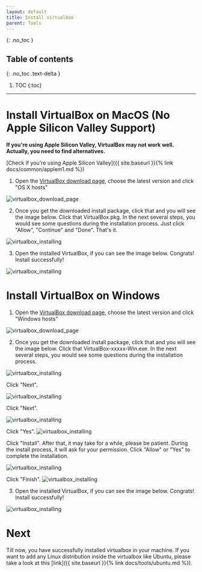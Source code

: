 ```yaml
---
layout: default
title: Install virtualbox
parent: Tools
---
```


{: .no_toc }

## Table of contents
{: .no_toc .text-delta }

1. TOC
{:toc}

---


# Install VirtualBox on MacOS (No Apple Silicon Valley Support)

**If you're using Apple Silicon Valley, VirtualBox may not work well. Actually, you need to find alternatives.**

[Check if you're using Apple Silicon Valley]({{ site.baseurl }}{% link docs/common/applem1.md %})

1. Open the [VirtualBox download page](https://www.virtualbox.org/wiki/Downloads), choose the latest version and click "OS X hosts"

![virtualbox_download_page](/assets/images/virtualbox/virtualbox_download_page.png)

2. Once you get the downloaded install package, click that and you will see the image below. Click that VirtualBox.pkg. In the next several steps, you would see some questions during the installation process. Just click "Allow", "Continue" and "Done". That's it.

![virtualbox_installing](/assets/images/virtualbox/virtualbox_installing.png)

3. Open the installed VirtualBox, if you can see the image below. Congrats! Install successfully!

![virtualbox_installing](/assets/images/virtualbox/virtualbox_homepage.png)


# Install VirtualBox on Windows


1. Open the [VirtualBox download page](https://www.virtualbox.org/wiki/Downloads), choose the latest version and click "Windows hosts"

![virtualbox_download_page](/assets/images/virtualbox/virtualbox_windows_homepage.png)

2. Once you get the downloaded install package, click that and you will see the image below. Click that VirtualBox-xxxxx-Win.exe. In the next several steps, you would see some questions during the installation process. 

![virtualbox_installing](/assets/images/virtualbox/virtualbox_windows_install.png)


Click "Next".

![virtualbox_installing](/assets/images/virtualbox/virtualbox_windows_install_1.png)

Click "Next".

![virtualbox_installing](/assets/images/virtualbox/virtualbox_windows_install_2.png)

Click "Yes".
![virtualbox_installing](/assets/images/virtualbox/virtualbox_windows_install_3.png)

Click "Install". After that, it may take for a while, please be patient. During the install process, it will ask for your permission. Click "Allow" or "Yes" to complete the installation.

![virtualbox_installing](/assets/images/virtualbox/virtualbox_windows_install_4.png)

Click "Finish".
![virtualbox_installing](/assets/images/virtualbox/virtualbox_windows_install_5.png)



3. Open the installed VirtualBox, if you can see the image below. Congrats! Install successfully!

![virtualbox_installing](/assets/images/virtualbox/virtualbox_windows_home.png)

# Next

Till now, you have successfully installed virtualbox in your machine. If you want to add any Linux distribution inside the virtualbox like Ubuntu, please take a look at this [link]({{ site.baseurl }}{% link docs/tools/ubuntu.md %}).